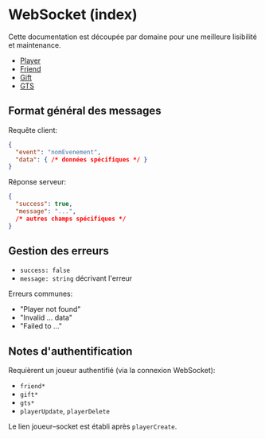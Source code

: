 # WebSocket (index)

Cette documentation est découpée par domaine pour une meilleure lisibilité et maintenance.

- [Player](./socket/player.md)
- [Friend](./socket/friend.md)
- [Gift](./socket/gift.md)
- [GTS](./socket/gts.md)

## Format général des messages

Requête client:
```json
{
  "event": "nomEvenement",
  "data": { /* données spécifiques */ }
}
```

Réponse serveur:
```json
{
  "success": true,
  "message": "...",
  /* autres champs spécifiques */
}
```

## Gestion des erreurs
- `success: false`
- `message: string` décrivant l'erreur

Erreurs communes:
- "Player not found"
- "Invalid ... data"
- "Failed to ..."

## Notes d'authentification
Requièrent un joueur authentifié (via la connexion WebSocket):
- `friend*`
- `gift*`
- `gts*`
- `playerUpdate`, `playerDelete`

Le lien joueur–socket est établi après `playerCreate`.
